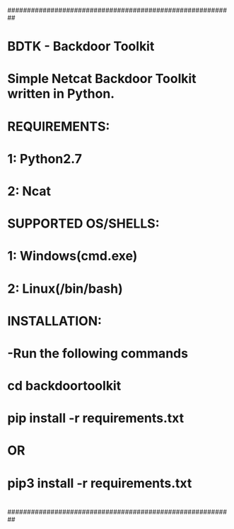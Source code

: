 ##########################################################
#							 #	  
#                BDTK - Backdoor Toolkit                 #
#							 #
#   Simple Netcat Backdoor Toolkit written in Python.	 #
#							 #
#   REQUIREMENTS:					 #
#     1: Python2.7					 #
#     2: Ncat						 #
#							 #
#   SUPPORTED OS/SHELLS:				 #
#     1: Windows(cmd.exe)				 #
#     2: Linux(/bin/bash)				 #
#                                                        #
#   INSTALLATION:                                        #
#     -Run the following commands                        #
#	   cd backdoortoolkit                            #
#	   pip install -r requirements.txt               #
#		        OR                               #
#	   pip3 install -r requirements.txt              #
#							 #
##########################################################
